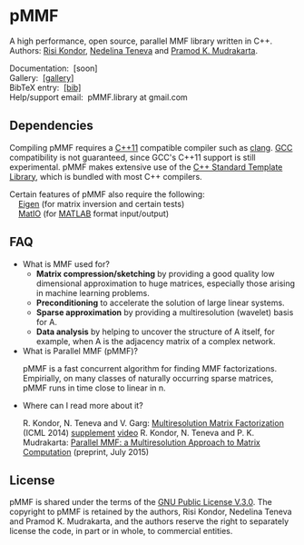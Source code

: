  

# pMMF

A high performance, open source, parallel MMF library written in C++.<br>
Authors:  [Risi Kondor](http://people.cs.uchicago.edu/~risi/), [Nedelina Teneva](http://people.cs.uchicago.edu/~nteneva/) and [Pramod K. Mudrakarta](https://www.cs.uchicago.edu/directory/pramod-kaushik-mudrakarta).

Documentation:&nbsp; [soon]<br>
Gallery:&nbsp; [[gallery]](http://people.cs.uchicago.edu/~risi/MMF/gallery.html)<br>
BibTeX entry:&nbsp; [[bib]](http://people.cs.uchicago.edu/~risi/MMF/pMMF.bib)<br>
Help/support email:&nbsp; pMMF.library at gmail.com<br>

## Dependencies

Compiling pMMF requires a [C++11](https://en.wikipedia.org/wiki/C%2B%2B11) compatible compiler such as [clang](http://clang.llvm.org). [GCC](https://gcc.gnu.org) compatibility is not guaranteed, since GCC's C++11 support is still experimental. pMMF makes extensive use of the [C++ Standard Template Library](https://en.wikipedia.org/wiki/Standard_Template_Library), which is bundled with most C++ compilers. 

Certain features of pMMF also require the following:<br>
&nbsp;&nbsp;&nbsp; [Eigen](http://eigen.tuxfamily.org) (for matrix inversion and certain tests)<br>
&nbsp;&nbsp;&nbsp; [MatIO](http://sourceforge.net/projects/matio/) (for [MATLAB](http://www.mathworks.com/products/matlab/) format input/output)<br>

## FAQ



<ul>
<li>What is MMF used for?
<ul>
<li><b>Matrix compression/sketching</b> by providing a good quality low dimensional approximation to huge matrices, especially those arising in machine learning problems.</li>
<li><b>Preconditioning</b> to accelerate the solution of large linear systems.</li>
<li><b>Sparse approximation</b> by providing a multiresolution (wavelet) basis for A.</li>
<li><b>Data analysis</b> by helping to uncover the structure of A itself, for example, when A is the adjacency matrix of a complex network.</li>
</ul>

<li>What is Parallel MMF (pMMF)?

pMMF is a fast concurrent algorithm for finding MMF factorizations. Empirially, on many classes of naturally occurring sparse matrices, pMMF runs in time close to linear in n.
</li>

<li>Where can I read more about it?

R. Kondor, N. Teneva and V. Garg: [Multiresolution Matrix Factorization](http://people.cs.uchicago.edu/~risi/papers/KondorTenevaGargICML2014.pdf) (ICML 2014) [supplement](http://people.cs.uchicago.edu/~risi/papers/KondorTenevaGargICML2014.supplement.pdf) [video](http://techtalks.tv/talks/multiresolution-matrix-factorization/61063/)
R. Kondor, N. Teneva and P. K. Mudrakarta: [Parallel MMF: a Multiresolution Approach to Matrix Computation](http://arxiv.org/abs/1507.04396) (preprint, July 2015)
</li>
</ul>


## License 

pMMF is shared under the terms of the [GNU Public License V.3.0](http://www.gnu.org/licenses/gpl-3.0.en.html). The copyright to pMMF is retained by the authors, Risi Kondor, Nedelina Teneva and Pramod K. Mudrakarta, and the authors reserve the right to separately license the code, in part or in whole, to commercial entities. 
